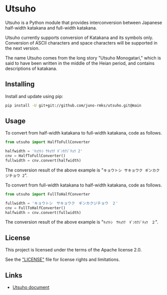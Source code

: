 # Utsuho

Utsuho is a Python module that provides interconversion between Japanese half-width katakana and full-width katakana.

Utsuho currently supports conversion of Katakana and its symbols only. Conversion of ASCII characters and space characters will be supported in the next version.

The name Utsuho comes from the long story "Utsuho Monogatari," which is said to have been written in the middle of the Heian period, and contains descriptions of katakana.

## Installing

Install and update using pip:

```sh
pip install -U git+git://github.com/juno-rmks/utsuho.git@main
```

## Usage

To convert from half-width katakana to full-width katakana, code as follows.

```python
from utsuho import HalfToFullConverter

halfwidth = 'ｷｮｳﾄｼ ｻｷｮｳｸ ｷﾞﾝｶｸｼﾞﾁｮｳ 2'
cnv = HalfToFullConverter()
fullwidth = cnv.convert(halfwidth)
```

The conversion result of the above example is "`キョウトシ サキョウク ギンカクジチョウ 2`".

To convert from full-width katakana to half-width katakana, code as follows.

```python
from utsuho import FullToHalfConverter

fullwidth = 'キョウトシ　サキョウク　ギンカクジチョウ　２'
cnv = FullToHalfConverter()
halfwidth = cnv.convert(fullwidth)
```

The conversion result of the above example is "`ｷｮｳﾄｼ　ｻｷｮｳｸ　ｷﾞﾝｶｸｼﾞﾁｮｳ　２`".

## License

This project is licensed under the terms of the Apache license 2.0.

See the ["LICENSE"](LICENSE) file for license rights and limitations.

## Links

* [Utsuho document](https://utsuho.readthedocs.io/ja/latest/)
